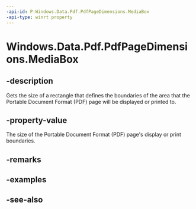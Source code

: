 ----api-id: P:Windows.Data.Pdf.PdfPageDimensions.MediaBox
-api-type: winrt property
---<!-- Property syntaxpublic Windows.Foundation.Rect MediaBox { get; }--># Windows.Data.Pdf.PdfPageDimensions.MediaBox## -descriptionGets the size of a rectangle that defines the boundaries of the area that the Portable Document Format (PDF) page will be displayed or printed to.## -property-valueThe size of the Portable Document Format (PDF) page's display or print boundaries.## -remarks## -examples## -see-also